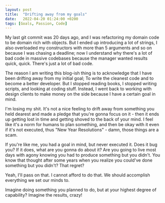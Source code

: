 ```yaml
---
layout: post
title:  "Drifting away from my goals"
date:   2022-04-20 01:24:00 +0200
tags: [Goals, Passion, Code]
---
```


My last git commit was 20 days ago, and I was refactoring my domain code to be domain rich with objects. But I ended up introducing a lot of strings, I also overloaded my constructors with more than 5 arguments and so on because I was chasing a deadline; now I understand why there's a lot of bad code in massive codebases because the manager wanted results quick, quick. There's just a lot of bad code.

The reason I am writing this blog-ish thing is to acknowledge that I have been drifting away from my initial goal; To write the cleanest code and to become a better developer. But I stopped reading books, I stopped writing scripts, and looking at coding stuff. Instead, I went back to working with design clients to make money on the side because I have a certain goal in mind.

I'm losing my shit. It's not a nice feeling to drift away from something you held dearest and made a pledge that you're gonna focus on it - then it ends up getting lost in time and getting shoved to the back of your mind. I feel like it's a norm for humans to plan something, and then be okay with it even if it's not executed, thus "New Year Resolutions" - damn, those things are a scam.

If you're like me, you had a goal in mind, but never executed it. Does it bug you? If it does, what are you gonna do about it? Are you going to live most days with agony knowing you had to produce something but you didn't. You know that thought after some years when you realize you could've done something but you didn't? That regret?

Yeah, I'll pass on that. I cannot afford to do that. We should accomplish everything we set our minds to.

Imagine doing something you planned to do, but at your highest degree of capability? Imagine the results, crazy!
